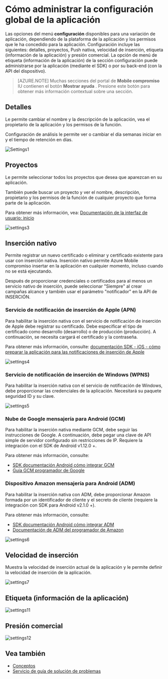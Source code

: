 <properties 
   pageTitle="Interfaz de usuario de Azure compromiso móvil - configuración" 
   description="Obtenga información sobre cómo administrar la configuración global de la aplicación con compromiso de móvil de Azure" 
   services="mobile-engagement" 
   documentationCenter="" 
   authors="piyushjo" 
   manager="dwrede" 
   editor=""/>

<tags
   ms.service="mobile-engagement"
   ms.devlang="na"
   ms.topic="article"
   ms.tgt_pltfrm="mobile-multiple"
   ms.workload="mobile" 
   ms.date="08/19/2016"
   ms.author="piyushjo"/>

# <a name="how-to-manage-the-global-settings-of-your-application"></a>Cómo administrar la configuración global de la aplicación

Las opciones del menú **configuración** disponibles para una variación de aplicación, dependiendo de la plataforma de la aplicación y los permisos que le ha concedido para la aplicación. Configuración incluye las siguientes: detalles, proyectos, Push nativa, velocidad de inserción, etiqueta (información de la aplicación) y presión comercial. La opción de menú de etiqueta (información de la aplicación) de la sección configuración puede administrarse por la aplicación (mediante el SDK) o por su back-end (con la API del dispositivo). 


>[AZURE.NOTE] Muchas secciones del portal de **Mobile compromiso** IU contienen el botón **Mostrar ayuda** . Presione este botón para obtener más información contextual sobre una sección.

## <a name="details"></a>Detalles

Le permite cambiar el nombre y la descripción de la aplicación, vea el propietario de la aplicación y los permisos de la función. 

Configuración de análisis le permite ver o cambiar el día semanas iniciar en y el tiempo de retención en días.
 
  ![Settings1][46]
 
## <a name="projects"></a>Proyectos

Le permite seleccionar todos los proyectos que desea que aparezcan en su aplicación. 

También puede buscar un proyecto y ver el nombre, descripción, propietario y los permisos de la función de cualquier proyecto que forma parte de la aplicación.

Para obtener más información, vea: [Documentación de la interfaz de usuario: inicio][Link 13]
 
  ![settings3][48]

## <a name="native-push"></a>Inserción nativo

Permite registrar un nuevo certificado o eliminar y certificado existente para usar con inserción nativa. Inserción nativo permite Azure Mobile compromiso insertar en la aplicación en cualquier momento, incluso cuando no se está ejecutando. 

Después de proporcionar credenciales o certificados para al menos un servicio nativo de inserción, puede seleccionar "Siempre" al crear campañas alcance y también usar el parámetro "notificador" en la API de INSERCIÓN.



### <a name="apple-push-notification-service-apns"></a>Servicio de notificación de inserción de Apple (APN)

Para habilitar la inserción nativa con el servicio de notificación de inserción de Apple debe registrar su certificado. Debe especificar el tipo de certificado como desarrollo (desarrollo) o de producción (producción). A continuación, se necesita cargará el certificado y la contraseña.

Para obtener más información, consulte: [documentación SDK - iOS - cómo preparar la aplicación para las notificaciones de inserción de Apple][Link 5]
 
![settings4][49]
 
### <a name="windows-push-notification-service-wpns"></a>Servicio de notificación de inserción de Windows (WPNS)

Para habilitar la inserción nativa con el servicio de notificación de Windows, debe proporcionar las credenciales de la aplicación. Necesitará su paquete seguridad ID y su clave.
 
![settings5][50]
 
### <a name="google-cloud-messaging-for-android-gcm"></a>Nube de Google mensajería para Android (GCM)

Para habilitar la inserción nativa mediante GCM, debe seguir las instrucciones de Google. A continuación, debe pegar una clave de API simple de servidor configurado sin restricciones de IP. Requiere la integración con el SDK de Android v1.12.0 +.

Para obtener más información, consulte: 

- [SDK documentación Android cómo integrar GCM][Link 5]
- [Guía GCM programador de Google](http://developer.android.com/guide/google/gcm/gs.html)
 
### <a name="amazon-device-messaging-for-android-adm"></a>Dispositivo Amazon mensajería para Android (ADM)

Para habilitar la inserción nativa con ADM, debe proporcionar Amazon <OAuth credentials> formada por un identificador de cliente y el secreto de cliente (requiere la integración con SDK para Android v2.1.0 +).

Para obtener más información, consulte: 

- [SDK documentación Android cómo integrar ADM][Link 5]
- [Documentación de ADM del programador de Amazon](https://developer.amazon.com/sdk/adm/credentials.html#Getting)
 
![settings6][51]

## <a name="push-speed"></a>Velocidad de inserción

Muestra la velocidad de inserción actual de la aplicación y le permite definir la velocidad de inserción de la aplicación.
 
  ![settings7][52]

## <a name="tag-app-info"></a>Etiqueta (información de la aplicación)

![settings11][56]
  
## <a name="commercial-pressure"></a>Presión comercial


![settings12][57]


## <a name="see-also"></a>Vea también

- [Conceptos][Link 6]
- [Servicio de guía de solución de problemas][Link 24]

 

<!--Image references-->
[1]: ./media/mobile-engagement-user-interface-navigation/navigation1.png
[2]: ./media/mobile-engagement-user-interface-home/home1.png
[3]: ./media/mobile-engagement-user-interface-home/home2.png
[4]: ./media/mobile-engagement-user-interface-home/home3.png
[5]: ./media/mobile-engagement-user-interface-home/home4.png
[6]: ./media/mobile-engagement-user-interface-home/home5.png
[7]: ./media/mobile-engagement-user-interface-my-account/myaccount1.png
[8]: ./media/mobile-engagement-user-interface-my-account/myaccount2.png
[9]: ./media/mobile-engagement-user-interface-my-account/myaccount3.png
[10]: ./media/mobile-engagement-user-interface-analytics/analytics1.png
[11]: ./media/mobile-engagement-user-interface-analytics/analytics2.png
[12]: ./media/mobile-engagement-user-interface-analytics/analytics3.png
[13]: ./media/mobile-engagement-user-interface-analytics/analytics4.png
[14]: ./media/mobile-engagement-user-interface-monitor/monitor1.png
[15]: ./media/mobile-engagement-user-interface-monitor/monitor2.png
[16]: ./media/mobile-engagement-user-interface-monitor/monitor3.png
[17]: ./media/mobile-engagement-user-interface-monitor/monitor4.png
[18]: ./media/mobile-engagement-user-interface-reach/reach1.png
[19]: ./media/mobile-engagement-user-interface-reach/reach2.png
[20]: ./media/mobile-engagement-user-interface-reach-campaign/Reach-Campaign1.png
[21]: ./media/mobile-engagement-user-interface-reach-campaign/Reach-Campaign2.png
[22]: ./media/mobile-engagement-user-interface-reach-campaign/Reach-Campaign3.png
[23]: ./media/mobile-engagement-user-interface-reach-campaign/Reach-Campaign4.png
[24]: ./media/mobile-engagement-user-interface-reach-campaign/Reach-Campaign5.png
[25]: ./media/mobile-engagement-user-interface-reach-campaign/Reach-Campaign6.png
[26]: ./media/mobile-engagement-user-interface-reach-campaign/Reach-Campaign7.png
[27]: ./media/mobile-engagement-user-interface-reach-campaign/Reach-Campaign8.png
[28]: ./media/mobile-engagement-user-interface-reach-campaign/Reach-Campaign9.png
[29]: ./media/mobile-engagement-user-interface-reach-criterion/Reach-Criterion1.png
[30]: ./media/mobile-engagement-user-interface-reach-content/Reach-Content1.png
[31]: ./media/mobile-engagement-user-interface-reach-content/Reach-Content2.png
[32]: ./media/mobile-engagement-user-interface-reach-content/Reach-Content3.png
[33]: ./media/mobile-engagement-user-interface-reach-content/Reach-Content4.png
[34]: ./media/mobile-engagement-user-interface-dashboard/dashboard1.png
[35]: ./media/mobile-engagement-user-interface-segments/segments1.png
[36]: ./media/mobile-engagement-user-interface-segments/segments2.png
[37]: ./media/mobile-engagement-user-interface-segments/segments3.png
[38]: ./media/mobile-engagement-user-interface-segments/segments4.png
[39]: ./media/mobile-engagement-user-interface-segments/segments5.png
[40]: ./media/mobile-engagement-user-interface-segments/segments6.png
[41]: ./media/mobile-engagement-user-interface-segments/segments7.png
[42]: ./media/mobile-engagement-user-interface-segments/segments8.png
[43]: ./media/mobile-engagement-user-interface-segments/segments9.png
[44]: ./media/mobile-engagement-user-interface-segments/segments10.png
[45]: ./media/mobile-engagement-user-interface-segments/segments11.png
[46]: ./media/mobile-engagement-user-interface-settings/settings1.png
[47]: ./media/mobile-engagement-user-interface-settings/settings2.png
[48]: ./media/mobile-engagement-user-interface-settings/settings3.png
[49]: ./media/mobile-engagement-user-interface-settings/settings4.png
[50]: ./media/mobile-engagement-user-interface-settings/settings5.png
[51]: ./media/mobile-engagement-user-interface-settings/settings6.png
[52]: ./media/mobile-engagement-user-interface-settings/settings7.png
[53]: ./media/mobile-engagement-user-interface-settings/settings8.png
[54]: ./media/mobile-engagement-user-interface-settings/settings9.png
[55]: ./media/mobile-engagement-user-interface-settings/settings10.png
[56]: ./media/mobile-engagement-user-interface-settings/settings11.png
[57]: ./media/mobile-engagement-user-interface-settings/settings12.png
[58]: ./media/mobile-engagement-user-interface-settings/settings13.png

<!--Link references-->
[Link 1]: mobile-engagement-user-interface.md
[Link 2]: mobile-engagement-troubleshooting-guide.md
[Link 3]: mobile-engagement-how-tos.md
[Link 4]: http://go.microsoft.com/fwlink/?LinkID=525553
[Link 5]: http://go.microsoft.com/fwlink/?LinkID=525554
[Link 6]: http://go.microsoft.com/fwlink/?LinkId=525555
[Link 7]: https://account.windowsazure.com/PreviewFeatures
[Link 8]: https://social.msdn.microsoft.com/Forums/azure/home?forum=azuremobileengagement
[Link 9]: http://azure.microsoft.com/services/mobile-engagement/
[Link 10]: http://azure.microsoft.com/documentation/services/mobile-engagement/
[Link 11]: http://azure.microsoft.com/pricing/details/mobile-engagement/
[Link 12]: mobile-engagement-user-interface-navigation.md
[Link 13]: mobile-engagement-user-interface-home.md
[Link 14]: mobile-engagement-user-interface-my-account.md
[Link 15]: mobile-engagement-user-interface-analytics.md
[Link 16]: mobile-engagement-user-interface-monitor.md
[Link 17]: mobile-engagement-user-interface-reach.md
[Link 18]: mobile-engagement-user-interface-segments.md
[Link 19]: mobile-engagement-user-interface-dashboard.md
[Link 20]: mobile-engagement-user-interface-settings.md
[Link 21]: mobile-engagement-troubleshooting-guide-analytics.md
[Link 22]: mobile-engagement-troubleshooting-guide-apis.md
[Link 23]: mobile-engagement-troubleshooting-guide-push-reach.md
[Link 24]: mobile-engagement-troubleshooting-guide-service.md
[Link 25]: mobile-engagement-troubleshooting-guide-sdk.md
[Link 26]: mobile-engagement-troubleshooting-guide-sr-info.md
[Link 27]: ../mobile-engagement-how-tos-first-push.md
[Link 28]: ../mobile-engagement-how-tos-test-campaign.md
[Link 29]: ../mobile-engagement-how-tos-personalize-push.md
[Link 30]: ../mobile-engagement-how-tos-differentiate-push.md
[Link 31]: ../mobile-engagement-how-tos-schedule-campaign.md
[Link 32]: ../mobile-engagement-how-tos-text-view.md
[Link 33]: ../mobile-engagement-how-tos-web-view.md
 
